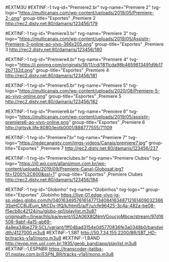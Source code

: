 #EXTM3U
#EXTINF:-1 tvg-id="Premiere2.br" tvg-name="Premiere 2"  tvg-logo="https://multicanais.com/wp-content/uploads/2019/05/Premiere-2-.png" group-title="Esportes" ,Premiere 2
http://rec2.distv.net:80/damaris/123456/179

#EXTINF:-1 tvg-id="Premiere3.br" tvg-name="Premiere 3"  tvg-logo="https://multicanais.com/wp-content/uploads/2019/05/Assistir-Premiere-3-online-ao-vivo-366x205.png" group-title="Esportes" ,Premiere 3
http://rec2.distv.net:80/damaris/123456/180

#EXTINF:-1 tvg-id="Premiere4.br" tvg-name="Premiere 4"  tvg-logo="https://i.pinimg.com/originals/18/11/cd/1811cda98b4659813491d9b172b7132d.png" group-title="Esportes" ,Premiere 4
http://rec2.distv.net:80/damaris/123456/181

#EXTINF:-1 tvg-id="Premiere5.br" tvg-name="Premiere 5"  tvg-logo="https://multicanais.com/wp-content/uploads/2020/08/Premiere-5-ao-vivo-online.png" group-title="Esportes" ,Premiere 5
http://rec2.distv.net:80/damaris/123456/182

#EXTINF:-1 tvg-id="Premiere6.br" tvg-name="Premiere 6"  tvg-logo="https://multicanais.com/wp-content/uploads/2019/05/assistir-premiere6-ao-vivo-online.png" group-title="Esportes" ,Premiere 6
http://grtsvk.life:8080/leotb0001/888777555/71109

#EXTINF:-1 tvg-id="Premiere7.br" tvg-name="Premiere 7"  tvg-logo="https://redecanaistv.com/imgs-videos/Canais/premiere7.jpg" group-title="Esportes" ,Premiere 7
http://rec2.distv.net:80/damaris/123456/237

#EXTINF:-1 tvg-id="Premiereclubes.br" tvg-name="Premiere Clubes"  tvg-logo="https://i0.wp.com/allansimon.com.br/wp-content/uploads/2019/09/Premiere-Canal-Globosat.jpg?fit=1200%2C600&ssl=1" group-title="Esportes" ,Premiere Clubes
http://rec2.distv.net:80/damaris/123456/184

#EXTINF:-1  tvg-id="Globinho" tvg-name="Globinhos"  tvg-logo="" group-title="Esportes" ,Globinho
https://live-01.edge-vivo-jg-sp.video.globo.com/h/04016349576161477134084163487121614090323663SeHCC8iJEum_MtCDx-lfQ/k/html5/a/F/u/cfe96425-3c4a-482a-be08-f5ecb8c42124/nu/globo-sp1/playlist.m3u8?originpath=/linear/hls/pa/event/j52A06X8QNmVGoucjoMbcw/stream/97d16508-9abf-4a15-ab69-4a9ea34be279:SCL/variant/1ff04bad3154e0d5770836fe3a0348b0/bandwidth/4127000.m3u8
#EXTINF:-1,SBT
http://50.7.34.155:2200/BR/SBT_HD-br/tracks-v1a1/mono.m3u8
#EXTINF:-1,BAND
http://evpp.mm.uol.com.br:1935/geob_band/app/playlist.m3u8
#EXTINF:-1,ESPNBR
https://transcoder-itatiba-01.nxplay.com.br/ESPN_BR/tracks-v1a1/mono.m3u8
